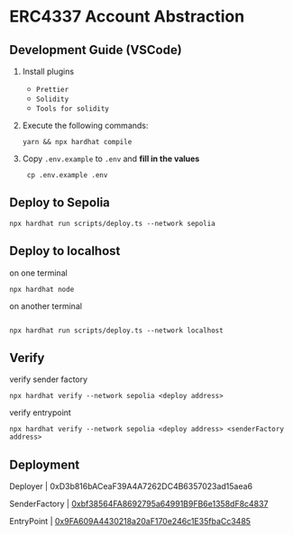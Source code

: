 # ERC4337 Account Abstraction

## Development Guide (VSCode)

1. Install plugins
   - `Prettier`
   - `Solidity`
   - `Tools for solidity`

2. Execute the following commands:

    ```shell
    yarn && npx hardhat compile
    ```

3. Copy `.env.example` to `.env` and **fill in the values**

   ```shell
    cp .env.example .env
    ```

## Deploy to Sepolia

```shell
npx hardhat run scripts/deploy.ts --network sepolia
```

## Deploy to localhost

on one terminal

```shell
npx hardhat node
```

on another terminal

```shell

npx hardhat run scripts/deploy.ts --network localhost
```

## Verify

verify sender factory

```shell
npx hardhat verify --network sepolia <deploy address>
```

verify entrypoint

```shell
npx hardhat verify --network sepolia <deploy address> <senderFactory address>
```

## Deployment

Deployer      | 0xD3b816bACeaF39A4A7262DC4B6357023ad15aea6

SenderFactory | [0xbf38564FA8692795a64991B9FB6e1358dF8c4837](https://sepolia.etherscan.io/address/0xbf38564FA8692795a64991B9FB6e1358dF8c4837#code)

EntryPoint    | [0x9FA609A4430218a20aF170e246c1E35fbaCc3485](https://sepolia.etherscan.io/address/0x9FA609A4430218a20aF170e246c1E35fbaCc3485#code)
